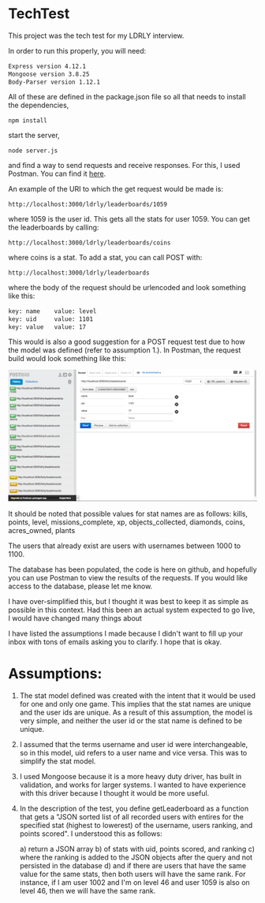 # TechTest

This project was the tech test for my LDRLY interview.

In order to run this properly, you will need:

    Express version 4.12.1
    Mongoose version 3.8.25
    Body-Parser version 1.12.1

All of these are defined in the package.json file so all that needs to install the dependencies,

	npm install

start the server, 

	node server.js

and find a way to send requests and receive responses. For this, I used Postman. You can find it <a href="https://chrome.google.com/webstore/detail/postman-rest-client/fdmmgilgnpjigdojojpjoooidkmcomcm?hl=en">here</a>.

An example of the URI to which the get request would be made is:

	http://localhost:3000/ldrly/leaderboards/1059

where 1059 is the user id. This gets all the stats for user 1059. 
You can get the leaderboards by calling:

	http://localhost:3000/ldrly/leaderboards/coins

where coins is a stat. 
To add a stat, you can call POST with:

	http://localhost:3000/ldrly/leaderboards

where the body of the request should be urlencoded and look something like this:

	key: name    value: level
	key: uid     value: 1101
	key: value   value: 17

This would is also a good suggestion for a POST request test due to how the model was defined (refer to assumption 1.). In Postman, the request build would look something like this:

<img src="./postmanExample.png">

It should be noted that possible values for stat names are as follows:
kills, 
points, 
level, 
missions_complete, 
xp, 
objects_collected, 
diamonds, 
coins, 
acres_owned, 
plants

The users that already exist are users with usernames between 1000 to 1100.

The database has been populated, the code is here on github, and hopefully you can use Postman to view the results of the requests. If you would like access to the database, please let me know. 

I have over-simplified this, but I thought it was best to keep it as simple as possible in this context. Had this been an actual system expected to go live, I would have changed many things about 

I have listed the assumptions I made because I didn't want to fill up your inbox with tons of emails asking you to clarify. I hope that is okay. 

# Assumptions:

1) The stat model defined was created with the intent that it would be used for one and only one game. This implies that the stat names are unique and the user ids are unique. As a result of this assumption, the model is very simple, and neither the user id or the stat name is defined to be unique.

2) I assumed that the terms username and user id were interchangeable, so in this model, uid refers to a user name and vice versa. This was to simplify the stat model.

3) I used Mongoose because it is a more heavy duty driver, has built in validation, and works for larger systems. I wanted to have experience with this driver because I thought it would be more useful.

4) In the description of the test, you define getLeaderboard as a function that gets a "JSON sorted list of all recorded users with entires for the specified stat (highest to lowerest) of the username, users ranking, and points scored". I understood this as follows:

	a) return a JSON array
	b) of stats with uid, points scored, and ranking
	c) where the ranking is added to the JSON objects after the query and not persisted in the database
	d) and if there are users that have the same value for the same stats, then both users will have the same rank. For instance, if I am user 1002 and I'm on level 46 and user 1059 is also on level 46, then we will have the same rank.



